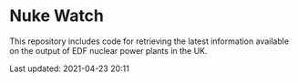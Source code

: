 # Nuke Watch

This repository includes code for retrieving the latest information available on the output of EDF nuclear power plants in the UK.

Last updated: 2021-04-23 20:11